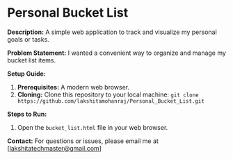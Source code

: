 # Personal Bucket List

**Description:**
A simple web application to track and visualize my personal goals or tasks.

**Problem Statement:**
I wanted a convenient way to organize and manage my bucket list items.

**Setup Guide:**
1. **Prerequisites:** A modern web browser.
2. **Cloning:** Clone this repository to your local machine: `git clone https://github.com/lakshitamohanraj/Personal_Bucket_List.git `

**Steps to Run:**
1. Open the `bucket_list.html` file in your web browser.

**Contact:**
For questions or issues, please email me at [lakshitatechmaster@gmail.com]
